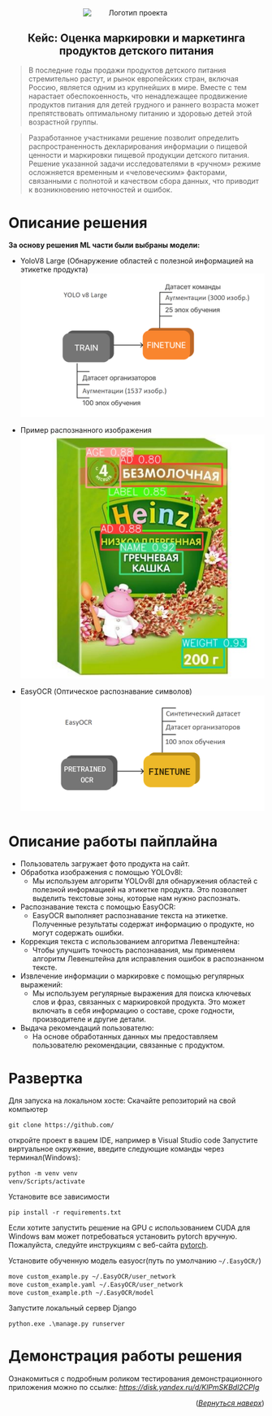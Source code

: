 <p align="center">
    <img src="./images/220voltlogo.png" alt="Логотип проекта" width="200" style="display: inline-block; vertical-align: middle; margin-right: 10px;"/>  <br/>
    <H2 align="center">Кейс: Оценка маркировки и маркетинга продуктов детского питания</H2> 
</p>

> В последние годы продажи продуктов детского питания стремительно растут, и рынок европейских стран, включая Россию, является одним из крупнейших в мире. Вместе с тем нарастает обеспокоенность, что ненадлежащее продвижение продуктов питания для детей грудного и раннего возраста может препятствовать оптимальному питанию и здоровью детей этой возрастной группы.

>Разработанное участниками решение позволит определить распространенность декларирования информации о пищевой ценности и маркировки пищевой продукции детского питания. Решение указанной задачи исследователями в «ручном» режиме осложняется временным и «человеческим» факторами, связанными с полнотой и качеством сбора данных, что приводит к возникновению неточностей и ошибок. 


# Описание решения
**За основу решения ML части были выбраны модели:**
* YoloV8 Large (Обнаружение областей с полезной информацией на этикетке продукта)
![изображение](readme_images/YOLO.png)
* Пример распознанного изображения
![изображение](readme_images/YOLOprediction.jpg)

* EasyOCR (Оптическое распознавание символов)
![изображение](readme_images/EasyOCR.png)

# Описание работы пайплайна
- Пользователь загружает фото продукта на сайт.
- Обработка изображения с помощью YOLOv8l:
    - Мы используем алгоритм YOLOv8l для обнаружения областей с полезной информацией на этикетке продукта. Это позволяет выделить текстовые зоны, которые нам нужно распознать.
- Распознавание текста с помощью EasyOCR:
    - EasyOCR выполняет распознавание текста на этикетке. Полученные результаты содержат информацию о продукте, но могут содержать ошибки.
- Коррекция текста с использованием алгоритма Левенштейна:
    - Чтобы улучшить точность распознавания, мы применяем алгоритм Левенштейна для исправления ошибок в распознанном тексте.
- Извлечение информации о маркировке с помощью регулярных выражений:
    - Мы используем регулярные выражения для поиска ключевых слов и фраз, связанных с маркировкой продукта. Это может включать в себя информацию о составе, сроке годности, производителе и другие детали.
- Выдача рекомендаций пользователю:
    - На основе обработанных данных мы предоставляем пользователю рекомендации, связанные с продуктом.


# Развертка

Для запуска на локальном хосте:
Скачайте репозиторий на свой компьютер 
```
git clone https://github.com/
```
откройте проект в вашем IDE, например в Visual Studio code
Запустите виртуальное окружение, введите следующие команды через терминал(Windows):
```
python -m venv venv
venv/Scripts/activate
```
Установите все зависимости
```
pip install -r requirements.txt
```
Если хотите запустить решение на GPU с использованием CUDA для Windows вам может потребоваться установить pytorch вручную. Пожалуйста, следуйте инструкциям с веб-сайта <a href="https://pytorch.org/">pytorch</a>.

Установите обученную модель easyocr(путь по умолчанию `~/.EasyOCR/`)
```
move custom_example.py ~/.EasyOCR/user_network
move custom_example.yaml ~/.EasyOCR/user_network
move custom_example.pth ~/.EasyOCR/model
```
Запустите локальный сервер Django
```commandline
python.exe .\manage.py runserver
```

# Демонстрация работы решения

Ознакомиться с подробным роликом тестирования демонстрационного приложения можно по ссылке: *https://disk.yandex.ru/d/KlPmSKBdl2CPIg*

<p align="right">(<a href="#readme-top"><i>Вернуться наверх</i></a>)</p>